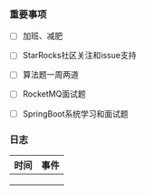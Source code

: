### 重要事项

- [ ] 加班、减肥
- [ ] StarRocks社区关注和issue支持
- [ ] 算法题一周两道
- [ ] RocketMQ面试题
- [ ] SpringBoot系统学习和面试题






### 日志

| 时间 | 事件 |
| ---- | ---- |
|      |      |
|      |      |
|      |      |



